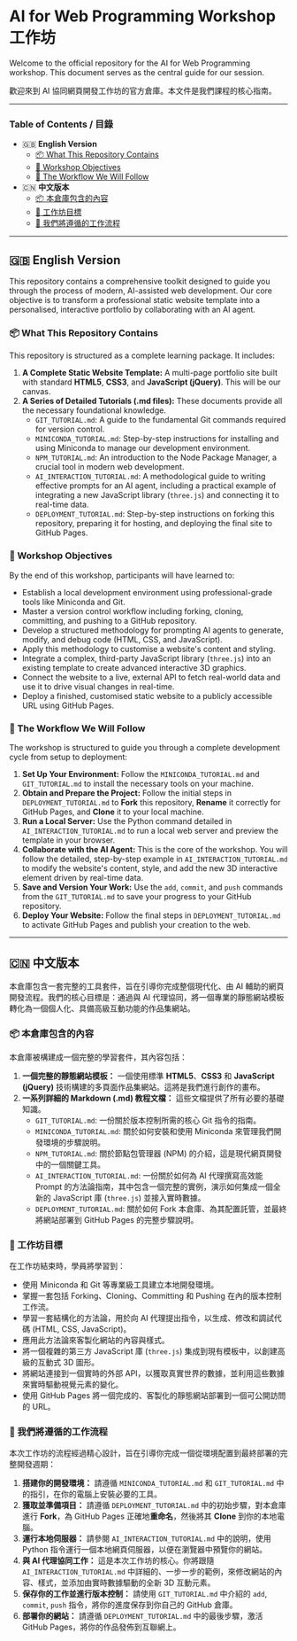 # AI for Web Programming Workshop 工作坊

Welcome to the official repository for the AI for Web Programming workshop. This document serves as the central guide for our session.

歡迎來到 AI 協同網頁開發工作坊的官方倉庫。本文件是我們課程的核心指南。

---

### **Table of Contents / 目錄**

*   🇬🇧 **English Version**
    *   [📦 What This Repository Contains](#-what-this-repository-contains)
    *   [🎯 Workshop Objectives](#-workshop-objectives)
    *   [🚀 The Workflow We Will Follow](#-the-workflow-we-will-follow)
*   🇨🇳 **中文版本**
    *   [📦 本倉庫包含的內容](#-本倉庫包含的內容)
    *   [🎯 工作坊目標](#-工作坊目標)
    *   [🚀 我們將遵循的工作流程](#-我們將遵循的工作流程)

---

## 🇬🇧 English Version

This repository contains a comprehensive toolkit designed to guide you through the process of modern, AI-assisted web development. Our core objective is to transform a professional static website template into a personalised, interactive portfolio by collaborating with an AI agent.

### 📦 What This Repository Contains

This repository is structured as a complete learning package. It includes:

1.  **A Complete Static Website Template:** A multi-page portfolio site built with standard **HTML5**, **CSS3**, and **JavaScript (jQuery)**. This will be our canvas.
2.  **A Series of Detailed Tutorials (.md files):** These documents provide all the necessary foundational knowledge.
    *   `GIT_TUTORIAL.md`: A guide to the fundamental Git commands required for version control.
    *   `MINICONDA_TUTORIAL.md`: Step-by-step instructions for installing and using Miniconda to manage our development environment.
    *   `NPM_TUTORIAL.md`: An introduction to the Node Package Manager, a crucial tool in modern web development.
    *   `AI_INTERACTION_TUTORIAL.md`: A methodological guide to writing effective prompts for an AI agent, including a practical example of integrating a new JavaScript library (`three.js`) and connecting it to real-time data.
    *   `DEPLOYMENT_TUTORIAL.md`: Step-by-step instructions on forking this repository, preparing it for hosting, and deploying the final site to GitHub Pages.

### 🎯 Workshop Objectives

By the end of this workshop, participants will have learned to:

*   Establish a local development environment using professional-grade tools like Miniconda and Git.
*   Master a version control workflow including forking, cloning, committing, and pushing to a GitHub repository.
*   Develop a structured methodology for prompting AI agents to generate, modify, and debug code (HTML, CSS, and JavaScript).
*   Apply this methodology to customise a website's content and styling.
*   Integrate a complex, third-party JavaScript library (`three.js`) into an existing template to create advanced interactive 3D graphics.
*   Connect the website to a live, external API to fetch real-world data and use it to drive visual changes in real-time.
*   Deploy a finished, customised static website to a publicly accessible URL using GitHub Pages.

### 🚀 The Workflow We Will Follow

The workshop is structured to guide you through a complete development cycle from setup to deployment:

1.  **Set Up Your Environment:** Follow the `MINICONDA_TUTORIAL.md` and `GIT_TUTORIAL.md` to install the necessary tools on your machine.
2.  **Obtain and Prepare the Project:** Follow the initial steps in `DEPLOYMENT_TUTORIAL.md` to **Fork** this repository, **Rename** it correctly for GitHub Pages, and **Clone** it to your local machine.
3.  **Run a Local Server:** Use the Python command detailed in `AI_INTERACTION_TUTORIAL.md` to run a local web server and preview the template in your browser.
4.  **Collaborate with the AI Agent:** This is the core of the workshop. You will follow the detailed, step-by-step example in `AI_INTERACTION_TUTORIAL.md` to modify the website's content, style, and add the new 3D interactive element driven by real-time data.
5.  **Save and Version Your Work:** Use the `add`, `commit`, and `push` commands from the `GIT_TUTORIAL.md` to save your progress to your GitHub repository.
6.  **Deploy Your Website:** Follow the final steps in `DEPLOYMENT_TUTORIAL.md` to activate GitHub Pages and publish your creation to the web.


---

## 🇨🇳 中文版本

本倉庫包含一套完整的工具套件，旨在引導你完成整個現代化、由 AI 輔助的網頁開發流程。我們的核心目標是：通過與 AI 代理協同，將一個專業的靜態網站模板轉化為一個個人化、具備高級互動功能的作品集網站。

### 📦 本倉庫包含的內容

本倉庫被構建成一個完整的學習套件，其內容包括：

1.  **一個完整的靜態網站模板：** 一個使用標準 **HTML5**、**CSS3** 和 **JavaScript (jQuery)** 技術構建的多頁面作品集網站。這將是我們進行創作的畫布。
2.  **一系列詳細的 Markdown (.md) 教程文檔：** 這些文檔提供了所有必要的基礎知識。
    *   `GIT_TUTORIAL.md`: 一份關於版本控制所需的核心 Git 指令的指南。
    *   `MINICONDA_TUTORIAL.md`: 關於如何安裝和使用 Miniconda 來管理我們開發環境的步驟說明。
    *   `NPM_TUTORIAL.md`: 關於節點包管理器 (NPM) 的介紹，這是現代網頁開發中的一個關鍵工具。
    *   `AI_INTERACTION_TUTORIAL.md`: 一份關於如何為 AI 代理撰寫高效能 Prompt 的方法論指南，其中包含一個完整的實例，演示如何集成一個全新的 JavaScript 庫 (`three.js`) 並接入實時數據。
    *   `DEPLOYMENT_TUTORIAL.md`: 關於如何 Fork 本倉庫、為其配置託管，並最終將網站部署到 GitHub Pages 的完整步驟說明。

### 🎯 工作坊目標

在工作坊結束時，學員將學習到：

*   使用 Miniconda 和 Git 等專業級工具建立本地開發環境。
*   掌握一套包括 Forking、Cloning、Committing 和 Pushing 在內的版本控制工作流。
*   學習一套結構化的方法論，用於向 AI 代理提出指令，以生成、修改和調試代碼 (HTML, CSS, JavaScript)。
*   應用此方法論來客製化網站的內容與樣式。
*   將一個複雜的第三方 JavaScript 庫 (`three.js`) 集成到現有模板中，以創建高級的互動式 3D 圖形。
*   將網站連接到一個實時的外部 API，以獲取真實世界的數據，並利用這些數據來實時驅動視覺元素的變化。
*   使用 GitHub Pages 將一個完成的、客製化的靜態網站部署到一個可公開訪問的 URL。

### 🚀 我們將遵循的工作流程

本次工作坊的流程經過精心設計，旨在引導你完成一個從環境配置到最終部署的完整開發週期：

1.  **搭建你的開發環境：** 請遵循 `MINICONDA_TUTORIAL.md` 和 `GIT_TUTORIAL.md` 中的指引，在你的電腦上安裝必要的工具。
2.  **獲取並準備項目：** 請遵循 `DEPLOYMENT_TUTORIAL.md` 中的初始步驟，對本倉庫進行 **Fork**，為 GitHub Pages 正確地**重命名**，然後將其 **Clone** 到你的本地電腦。
3.  **運行本地伺服器：** 請參閱 `AI_INTERACTION_TUTORIAL.md` 中的說明，使用 Python 指令運行一個本地網頁伺服器，以便在瀏覽器中預覽你的網站。
4.  **與 AI 代理協同工作：** 這是本次工作坊的核心。你將跟隨 `AI_INTERACTION_TUTORIAL.md` 中詳細的、一步一步的範例，來修改網站的內容、樣式，並添加由實時數據驅動的全新 3D 互動元素。
5.  **保存你的工作並進行版本控制：** 請使用 `GIT_TUTORIAL.md` 中介紹的 `add`, `commit`, `push` 指令，將你的進度保存到你自己的 GitHub 倉庫。
6.  **部署你的網站：** 請遵循 `DEPLOYMENT_TUTORIAL.md` 中的最後步驟，激活 GitHub Pages，將你的作品發佈到互聯網上。


